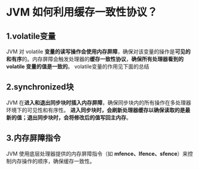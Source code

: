 # JVM 如何利用缓存一致性协议？

##  1.volatile变量
  JVM 对 volatile **变量的读写操作会使用内存屏障**，确保对该变量的操作是**可见的和有序**的。内存屏障会触发处理器的**缓存一致性协议**，**确保所有处理器看到的 volatile 变量的值是一致的**。
   volatile变量的作用见下面的总结


## 2.synchronized块
  JVM 在**进入和退出同步块时插入内存屏障**，确保同步块内的所有操作在多处理器环境下的可见性和有序性。
  **进入同步块时，会刷新处理器缓存以确保读取的是最新的值；退出同步块时，会将修改后的值写回主内存**。


## 3.内存屏障指令
  JVM 使用底层处理器提供的内存屏障指令（如 **mfence、lfence、sfence**）来控制内存操作的顺序，确保缓存一致性。